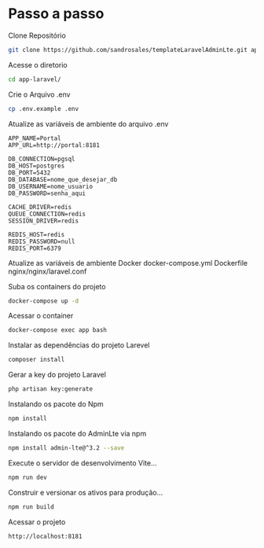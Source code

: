 # Passo a passo

 Clone Repositório
```sh
git clone https://github.com/sandrosales/templateLaravelAdminLte.git app-laravel
```
 Acesse o diretorio
```sh
cd app-laravel/
```
 Crie o Arquivo .env
```sh
cp .env.example .env
```
 Atualize as variáveis de ambiente do arquivo .env
```dosini
APP_NAME=Portal
APP_URL=http://portal:8181

DB_CONNECTION=pgsql
DB_HOST=postgres
DB_PORT=5432
DB_DATABASE=nome_que_desejar_db
DB_USERNAME=nome_usuario
DB_PASSWORD=senha_aqui

CACHE_DRIVER=redis
QUEUE_CONNECTION=redis
SESSION_DRIVER=redis

REDIS_HOST=redis
REDIS_PASSWORD=null
REDIS_PORT=6379
```
 Atualize as variáveis de ambiente Docker
docker-compose.yml
Dockerfile
nginx/nginx/laravel.conf

 Suba os containers do projeto
```sh
docker-compose up -d
```
Acessar o container
```sh
docker-compose exec app bash
```
 Instalar as dependências do projeto Larevel
```sh
composer install
```
 Gerar a key do projeto Laravel
```sh
php artisan key:generate
```
 Instalando os pacote do Npm
```sh
npm install
```
 Instalando os pacote do AdminLte via npm
```sh
npm install admin-lte@^3.2 --save
```
 Execute o servidor de desenvolvimento Vite...
```sh
npm run dev
```
 Construir e versionar os ativos para produção...
```sh
npm run build
```
 Acessar o projeto 
```sh
http://localhost:8181
```

